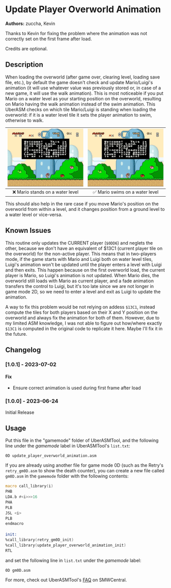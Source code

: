# Update Player Overworld Animation

**Authors:** zuccha, Kevin

Thanks to Kevin for fixing the problem where the animation was not correctly set
on the first frame after load.

Credits are optional.

## Description

When loading the overworld (after game over, clearing level, loading save file,
etc.), by default the game doesn't check and update Mario/Luigi's animation (it
will use whatever value was previously stored or, in case of a new game, it will
use the walk animation). This is most noticeable if you put Mario on a water
level as your starting position on the overworld, resulting on Mario having the
walk animation instead of the swim animation. This UberASM checks on which tile
Mario/Luigi is standing when loading the overworld: if it is a water level tile
it sets the player animation to swim, otherwise to walk.

|    ![Bug](./docs/ow-bug.gif)     |    ![Fix](./docs/ow-fix.gif)    |
| :------------------------------: | :-----------------------------: |
| ❌ Mario stands on a water level | ✅ Mario swims on a water level |

This should also help in the rare case if you move Mario's position on the
overworld from within a level, and it changes position from a ground level to a
water level or vice-versa.

## Known Issues

This routine only updates the CURRENT player (`$0DD6`) and neglets the other,
because we don't have an equivalent of $13C1 (current player tile on the
overworld) for the non-active player. This means that in two-players mode, if
the game starts with Mario and Luigi both on water level tiles, Luigi's
animation won't be updated until the player enters a level with Luigi and then
exits. This happen because on the first overworld load, the current player is
Mario, so Luigi's animation is not updated. When Mario dies, the overworld still
loads with Mario as current player, and a fade animation transfers the control
to Luigi, but it's too late since we are not longer in game mode 2D, so we need
to enter a level and exit as Luigi to update the animation.

A way to fix this problem would be not relying on addess `$13C1`, instead
compute the tiles for both players based on their X and Y position on the
overworld and always fix the animation for both of them. However, due to my
limited ASM knowledge, I was not able to figure out how/where exactly `$13C1` is
computed in the original code to replicate it here. Maybe I'll fix it in the
future.

## Changelog

### [1.0.1] - 2023-07-02

#### Fix

- Ensure correct animation is used during first frame after load

### [1.0.0] - 2023-06-24

Initial Release

## Usage

Put this file in the "gamemode" folder of UberASMTool, and the following line
under the _gamemode_ label in UberASMTool's `list.txt`:

```
0D update_player_overworld_animation.asm
```

If you are already using another file for game mode 0D (such as the Retry's
`retry_gm0D.asm` to show the death counter), you can create a new file called
`gm0D.asm` in the `gamemode` folder with the following contents:

```asm
macro call_library(i)
PHB
LDA.b #<i>>>16
PHA
PLB
JSL <i>
PLB
endmacro

init:
%call_library(retry_gm0D_init)
%call_library(update_player_overworld_animation_init)
RTL
```

and set the following line in `list.txt` under the _gamemode_ label:

```
0D gm0D.asm
```

For more, check out UberASMTool's
[FAQ](https://www.smwcentral.net/?p=faq&page=1515827-uberasm) on SMWCentral.
